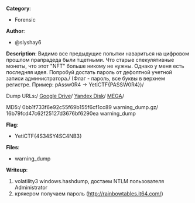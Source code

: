 __Category__: 
* Forensic

__Author__: 
* @slyshay6

__Description__: 
Видимо все предыдущие попытки навариться на цифровом прошлом прапрадеда были тщетными. Что старые спекулятивные монеты, что этот "NFT" больше никому не нужны. Однако у меня есть последняя идея. Попробуй достать пароль от дефолтной учетной записи администратора./
(Флаг - пароль, все буквы в верхнем регистре. Пример: pAssw0R4 -> YetiCTF{PASSW0R4})/

Dump URLs:/
[Google Drive](https://drive.google.com/file/d/15godaZAKrOc88G88D5qsLLoTtokgoFjn/view?usp=share_link)/
[Yandex Disk](https://disk.yandex.ru/d/HKhD0aqIlMZAHA)/
[MEGA](https://mega.nz/file/9hdDmBYb#Q7NwMduJ7vwfpxtz9Nk1ny8i53bv8G2hdA6H3RxQRWE)/

MD5:/
0bb1f733f6e92c55f69b155f6cf1cc89  warning_dump.gz/
16b79fcd47c62f25127d3676bf6290ea  warning_dump

__Flag__:
* YetiCTF{4S34SY4SC4NB3}

__Files__:
* warning_dump

__Writeup__:
1. volatility3 windows.hashdump, достаем NTLM пользователя Administrator
2. крякером получаем пароль (http://rainbowtables.it64.com/)